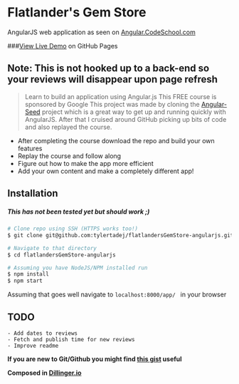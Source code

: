 Flatlander's Gem Store
=========

AngularJS web application as seen on [Angular.CodeSchool.com]

###[View Live Demo]  on GitHub Pages  


**Note: This is not hooked up to a back-end so your reviews will disappear upon page refresh**  
--------------

> Learn to build an application using Angular.js
> This FREE course is sponsored by Google
> This project was made by cloning the [Angular-Seed] project which is a great way to
> get up and running quickly with AngularJS. After that I cruised around GitHub picking up bits of code and also replayed the course.

  - After completing the course download the repo and build your own features
  - Replay the course and follow along
  - Figure out how to make the app more efficient
  - Add your own content and make a completely different app!


Installation
--------------
##### This has not been tested yet but should work ;)
```sh
# Clone repo using SSH (HTTPS works too!)
$ git clone git@github.com:tylertadej/flatlandersGemStore-angularjs.git

# Navigate to that directory
$ cd flatlandersGemStore-angularjs

# Assuming you have NodeJS/NPM installed run
$ npm install
$ npm start
```

Assuming that goes well navigate to ```localhost:8000/app/ ``` in your browser


TODO
----
	- Add dates to reviews
	- Fetch and publish time for new reviews
	- Improve readme



**If you are new to Git/Github you might find [this gist] useful**  

**Composed in [Dillinger.io]**

[Angular.CodeSchool.com]:http://angular.codeschool.com
[Dillinger.io]:http://dillinger.io
[View Live Demo]:http://tylertadej.github.io/flatlandersgemstore-angularjs/
[Angular-Seed]:http://github.com/angular/angular-seed
[this gist]: http://gist.github.com/tylertadej/d3fdc6e8465fb3f9105a
